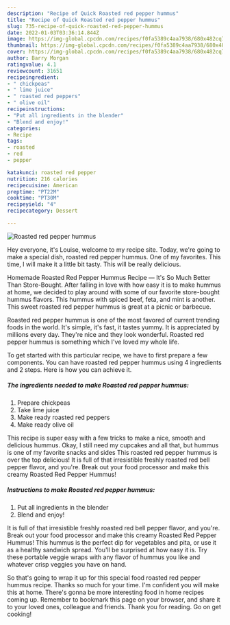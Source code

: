 ```yaml
---
description: "Recipe of Quick Roasted red pepper hummus"
title: "Recipe of Quick Roasted red pepper hummus"
slug: 735-recipe-of-quick-roasted-red-pepper-hummus
date: 2022-01-03T03:36:14.844Z
image: https://img-global.cpcdn.com/recipes/f0fa5389c4aa7938/680x482cq70/roasted-red-pepper-hummus-recipe-main-photo.jpg
thumbnail: https://img-global.cpcdn.com/recipes/f0fa5389c4aa7938/680x482cq70/roasted-red-pepper-hummus-recipe-main-photo.jpg
cover: https://img-global.cpcdn.com/recipes/f0fa5389c4aa7938/680x482cq70/roasted-red-pepper-hummus-recipe-main-photo.jpg
author: Barry Morgan
ratingvalue: 4.1
reviewcount: 31651
recipeingredient:
- " chickpeas"
- " lime juice"
- " roasted red peppers"
- " olive oil"
recipeinstructions:
- "Put all ingredients in the blender"
- "Blend and enjoy!"
categories:
- Recipe
tags:
- roasted
- red
- pepper

katakunci: roasted red pepper 
nutrition: 216 calories
recipecuisine: American
preptime: "PT22M"
cooktime: "PT30M"
recipeyield: "4"
recipecategory: Dessert

---
```



![Roasted red pepper hummus](https://img-global.cpcdn.com/recipes/f0fa5389c4aa7938/680x482cq70/roasted-red-pepper-hummus-recipe-main-photo.jpg)

Hey everyone, it's Louise, welcome to my recipe site. Today, we're going to make a special dish, roasted red pepper hummus. One of my favorites. This time, I will make it a little bit tasty. This will be really delicious.

Homemade Roasted Red Pepper Hummus Recipe — It&#39;s So Much Better Than Store-Bought. After falling in love with how easy it is to make hummus at home, we decided to play around with some of our favorite store-bought hummus flavors. This hummus with spiced beef, feta, and mint is another. This sweet roasted red pepper hummus is great at a picnic or barbecue.

Roasted red pepper hummus is one of the most favored of current trending foods in the world. It's simple, it's fast, it tastes yummy. It is appreciated by millions every day. They're nice and they look wonderful. Roasted red pepper hummus is something which I've loved my whole life.


To get started with this particular recipe, we have to first prepare a few components. You can have roasted red pepper hummus using 4 ingredients and 2 steps. Here is how you can achieve it.

<!--inarticleads1-->

##### The ingredients needed to make Roasted red pepper hummus:

1. Prepare  chickpeas
1. Take  lime juice
1. Make ready  roasted red peppers
1. Make ready  olive oil


This recipe is super easy with a few tricks to make a nice, smooth and delicious hummus. Okay, I still need my cupcakes and all that, but hummus is one of my favorite snacks and sides This roasted red pepper hummus is over the top delicious! It is full of that irresistible freshly roasted red bell pepper flavor, and you&#39;re. Break out your food processor and make this creamy Roasted Red Pepper Hummus! 

<!--inarticleads2-->

##### Instructions to make Roasted red pepper hummus:

1. Put all ingredients in the blender
1. Blend and enjoy!


It is full of that irresistible freshly roasted red bell pepper flavor, and you&#39;re. Break out your food processor and make this creamy Roasted Red Pepper Hummus! This hummus is the perfect dip for vegetables and pita, or use it as a healthy sandwich spread. You&#39;ll be surprised at how easy it is. Try these portable veggie wraps with any flavor of hummus you like and whatever crisp veggies you have on hand. 

So that's going to wrap it up for this special food roasted red pepper hummus recipe. Thanks so much for your time. I'm confident you will make this at home. There's gonna be more interesting food in home recipes coming up. Remember to bookmark this page on your browser, and share it to your loved ones, colleague and friends. Thank you for reading. Go on get cooking!
